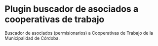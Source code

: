 # Plugin buscador de asociados a cooperativas de trabajo
Buscador de asociados (permisionarios) a Cooperativas de Trabajo de la Municipalidad de Córdoba.